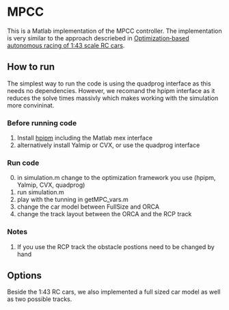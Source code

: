 # MPCC
This is a Matlab implementation of the MPCC controller. The implementation is very similar to the approach descriebed in [Optimization‐based autonomous racing of 1:43 scale RC cars](https://onlinelibrary.wiley.com/doi/abs/10.1002/oca.2123). 

## How to run

The simplest way to run the code is using the quadprog interface as this needs no dependencies. However, we recomand the hpipm interface as it reduces the solve times massivly which makes working with the simulation more convininat.

### Before running code
1) Install [hpipm](https://github.com/giaf/hpipm) including the Matlab mex interface
2) alternatively install Yalmip or CVX, or use the quadprog interface
### Run code
0) in simulation.m change to the optimization framework you use (hpipm, Yalmip, CVX, quadprog)
1) run simulation.m
2) play with the tunning in getMPC_vars.m
3) change the car model between FullSize and ORCA
4) change the track layout between the ORCA and the RCP track

### Notes
1) If you use the RCP track the obstacle postions need to be changed by hand

## Options
Beside the 1:43 RC cars, we also implemented a full sized car model as well as two possible tracks.